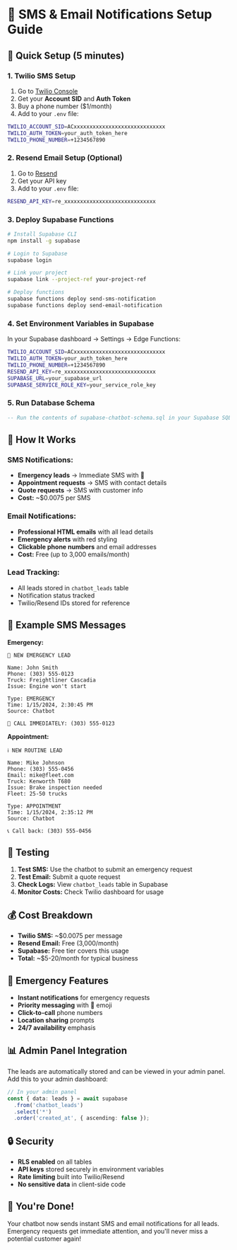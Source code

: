 # 📱 SMS & Email Notifications Setup Guide

## 🚀 Quick Setup (5 minutes)

### 1. **Twilio SMS Setup**
1. Go to [Twilio Console](https://console.twilio.com/)
2. Get your **Account SID** and **Auth Token**
3. Buy a phone number ($1/month)
4. Add to your `.env` file:
```bash
TWILIO_ACCOUNT_SID=ACxxxxxxxxxxxxxxxxxxxxxxxxxxxxx
TWILIO_AUTH_TOKEN=your_auth_token_here
TWILIO_PHONE_NUMBER=+1234567890
```

### 2. **Resend Email Setup** (Optional)
1. Go to [Resend](https://resend.com/)
2. Get your API key
3. Add to your `.env` file:
```bash
RESEND_API_KEY=re_xxxxxxxxxxxxxxxxxxxxxxxxxxxxx
```

### 3. **Deploy Supabase Functions**
```bash
# Install Supabase CLI
npm install -g supabase

# Login to Supabase
supabase login

# Link your project
supabase link --project-ref your-project-ref

# Deploy functions
supabase functions deploy send-sms-notification
supabase functions deploy send-email-notification
```

### 4. **Set Environment Variables in Supabase**
In your Supabase dashboard → Settings → Edge Functions:
```bash
TWILIO_ACCOUNT_SID=ACxxxxxxxxxxxxxxxxxxxxxxxxxxxxx
TWILIO_AUTH_TOKEN=your_auth_token_here
TWILIO_PHONE_NUMBER=+1234567890
RESEND_API_KEY=re_xxxxxxxxxxxxxxxxxxxxxxxxxxxxx
SUPABASE_URL=your_supabase_url
SUPABASE_SERVICE_ROLE_KEY=your_service_role_key
```

### 5. **Run Database Schema**
```sql
-- Run the contents of supabase-chatbot-schema.sql in your Supabase SQL editor
```

## 📱 **How It Works**

### **SMS Notifications:**
- **Emergency leads** → Immediate SMS with 🚨
- **Appointment requests** → SMS with contact details
- **Quote requests** → SMS with customer info
- **Cost:** ~$0.0075 per SMS

### **Email Notifications:**
- **Professional HTML emails** with all lead details
- **Emergency alerts** with red styling
- **Clickable phone numbers** and email addresses
- **Cost:** Free (up to 3,000 emails/month)

### **Lead Tracking:**
- All leads stored in `chatbot_leads` table
- Notification status tracked
- Twilio/Resend IDs stored for reference

## 🎯 **Example SMS Messages**

**Emergency:**
```
🚨 NEW EMERGENCY LEAD

Name: John Smith
Phone: (303) 555-0123
Truck: Freightliner Cascadia
Issue: Engine won't start

Type: EMERGENCY
Time: 1/15/2024, 2:30:45 PM
Source: Chatbot

🚨 CALL IMMEDIATELY: (303) 555-0123
```

**Appointment:**
```
ℹ️ NEW ROUTINE LEAD

Name: Mike Johnson
Phone: (303) 555-0456
Email: mike@fleet.com
Truck: Kenworth T680
Issue: Brake inspection needed
Fleet: 25-50 trucks

Type: APPOINTMENT
Time: 1/15/2024, 2:35:12 PM
Source: Chatbot

📞 Call back: (303) 555-0456
```

## 🔧 **Testing**

1. **Test SMS:** Use the chatbot to submit an emergency request
2. **Test Email:** Submit a quote request
3. **Check Logs:** View `chatbot_leads` table in Supabase
4. **Monitor Costs:** Check Twilio dashboard for usage

## 💰 **Cost Breakdown**

- **Twilio SMS:** ~$0.0075 per message
- **Resend Email:** Free (3,000/month)
- **Supabase:** Free tier covers this usage
- **Total:** ~$5-20/month for typical business

## 🚨 **Emergency Features**

- **Instant notifications** for emergency requests
- **Priority messaging** with 🚨 emoji
- **Click-to-call** phone numbers
- **Location sharing** prompts
- **24/7 availability** emphasis

## 📊 **Admin Panel Integration**

The leads are automatically stored and can be viewed in your admin panel. Add this to your admin dashboard:

```typescript
// In your admin panel
const { data: leads } = await supabase
  .from('chatbot_leads')
  .select('*')
  .order('created_at', { ascending: false });
```

## 🔒 **Security**

- **RLS enabled** on all tables
- **API keys** stored securely in environment variables
- **Rate limiting** built into Twilio/Resend
- **No sensitive data** in client-side code

## 🎉 **You're Done!**

Your chatbot now sends instant SMS and email notifications for all leads. Emergency requests get immediate attention, and you'll never miss a potential customer again!
